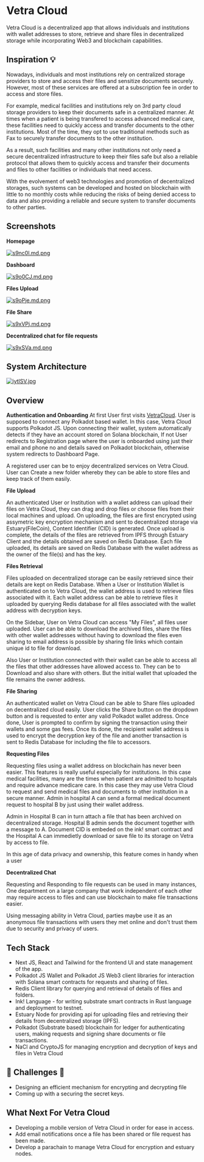 # Vetra Cloud

Vetra Cloud is a decentralized app that allows individuals and institutions with wallet addresses to store, retrieve and share files in decentralized storage while incorporating Web3 and blockchain capabilities.

## Inspiration 💡

Nowadays, individuals and most institutions rely on centralized storage providers to store and access their files and sensitize documents securely.
However, most of these services are offered at a subscription fee in order to access and store files.

For example, medical facilities and institutions rely on 3rd party cloud storage providers to keep their documents safe in a centralized manner. At times when a patient is being transfered to access advanced medical care, these facilities need to quickly access and transfer documents to the other institutions. Most of the time, they opt to use traditional methods such as Fax to securely transfer documents to the other institution.

As a result, such facilities and many other institutions not only need a secure decentralized infrastructure to keep their files safe but also a reliable protocol that allows them to quickly access and transfer their documents and files to other facilities or individuals that need access.

With the evolvement of web3 technologies and promotion of decentralized storages, such systems can be developed and hosted on blockchain with little to no monthly costs while reducing the risks of being denied access to data and also providing a reliable and secure system to transfer documents to other parties.

## Screenshots

**Homepage**

[![s9nc0l.md.png](https://iili.io/HOFZ5hu.md.png)](https://iili.io/HOFZ5hu.md.png)

**Dashboard**

[![s9o0CJ.md.png](https://iili.io/HOFZEYB.md.png)](https://iili.io/HOFZEYB.md.png)

**Files Upload**

[![s9oPje.md.png](https://iili.io/HOFZSpt.md.png)](https://iili.io/HOFZSpt.md.png)

**File Share**

[![s9xVPj.md.png](https://iili.io/s9xVPj.md.png)](https://iili.io/s9xVPj.md.png)

**Decentralized chat for file requests**

[![s9xSVa.md.png](https://iili.io/HOFtJGj.md.png)](https://iili.io/HOFtJGj.md.png)

## System Architecture
[![iytlSV.jpg](https://iili.io/HOFtd6x.md.png)](https://iili.io/HOFtd6x.md.png/)


## Overview

**Authentication and Onboarding**
At first User first visits [VetraCloud](https://vetra-2-0.vercel.app). User is supposed to connect any Polkadot based wallet. In this case, Vetra Cloud supports Polkadot JS. Upon connecting their wallet, system automatically detects if they have an account stored on Solana blockchain, If not User redirects to Registration page where the user is onboarded using just their email and phone no and details saved on Polkadot blockchain, otherwise system redirects to Dashboard Page.

A registered user can be to enjoy decentralized services on Vetra Cloud. User can Create a new folder whereby they can be able to store files and keep track of them easily.

**File Upload**

An authenticated User or Institution with a wallet address can upload their files on Vetra Cloud, they can drag and drop files or choose files from their local machines and upload. On uploading, the files are first encrypted using assymetric key encryption mechanism and sent to decentralized storage via Estuary(FileCoin), Content Identifier (CID) is generated. Once upload is complete, the details of the files are retrieved from IPFS through Estuary Client and the details obtained are saved on Redis Database. Each file uploaded, its details are saved on Redis Database with the wallet address as the owner of the file(s) and has the key.

**Files Retrieval**

Files uploaded on decentralized storage can be easily retrieved since their details are kept on Redis Database. When a User or Institution Wallet is authenticated on to Vetra Cloud, the wallet address is used to retrieve files associated with it. Each wallet address can be able to retrieve files it uploaded by querying Redis database for all files associated with the wallet address with decryption keys.

On the Sidebar, User on Vetra Cloud can access "My Files", all files user uploaded. User can be able to download the archived files, share the files with other wallet addresses without having to download the files even sharing to email address is possible by sharing file links which contain unique id to file for download.

Also User or Institution connected with their wallet can be able to access all the files that other addresses have allowed access to. They can be to Download and also share with others. But the initial wallet that uploaded the file remains the owner address. 

**File Sharing**

An authenticated wallet on Vetra Cloud can be able to Share files uploaded on decentralized cloud easily. User clicks the Share button on the dropdown button and is requested to enter any valid Polkadot wallet address. Once done, User is prompted to confirm by signing the transaction using their wallets and some gas fees. Once its done, the recipient wallet address is used to encrypt the decryption key of the file and another transaction is sent to Redis Database for including the file to accessors.


**Requesting Files**

Requesting files using a wallet address on blockchain has never been easier.
This features is really useful especially for institutions. In this case medical facilities, many are the times when patient are admitted to hospitals and require advance medicare care.
In this case they may use Vetra Cloud to request and send medical files and documents to other institution in a secure manner.
Admin in hospital A can send a formal medical document request to hospital B by just using their wallet address.

Admin in Hospital B can in turn attach a file that has been archived on decentralized storage. Hospital B admin sends the document together with a message to A. Document CID is embeded on the ink! smart contract and the Hospital A can immedietly download or save file to its storage on Vetra by access to file.

In this age of data privacy and ownership, this feature comes in handy when a user 

**Decentralized Chat**

Requesting and Responding to file requests can be used in many instances, One department on a large company that work independent of each other may require access to files and can use blockchain to make file transactions easier.

Using messaging ability in Vetra Cloud, parties maybe use it as an anonymous file transactions with users they met online and don't trust them due to security and privacy of users.



## Tech Stack
- Next JS, React and Tailwind for the frontend UI and state management of the app.
- Polkadot JS Wallet and Polkadot JS Web3 client libraries for interaction with Solana smart contracts for requests and sharing of files.
- Redis Client library for querying and retrieval of details of files and folders.
- Ink! Language - for writing substrate smart contracts in Rust language and deployment to testnet.
- Estuary Node for providing api for uploading files and retrieving their details from decentralized storage (IPFS).
- Polkadot (Substrate based) blockchain for ledger for authenticating users, making requests and signing share documents or file transactions.
- NaCl and CryptoJS for managing encryption and decryption of keys and files in Vetra Cloud

## 🚧 Challenges 🚧
- Designing an efficient mechanism for encrypting and decrypting file 
- Coming up with a securing the secret keys.

## What Next For Vetra Cloud
- Developing a mobile version of Vetra Cloud in order for ease in access.
- Add email notifications once a file has been shared or file request has been made.
- Develop a parachain to manage Vetra Cloud for encryption and estuary nodes.
